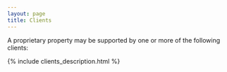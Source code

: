 ```yaml
---
layout: page
title: Clients
---
```


A proprietary property may be supported by one or more of the following clients:

{% include clients_description.html %}
